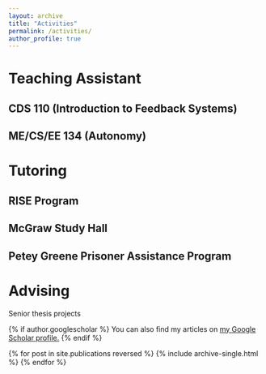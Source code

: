 ```yaml
---
layout: archive
title: "Activities"
permalink: /activities/
author_profile: true
---
```


Teaching Assistant
===

CDS 110 (Introduction to Feedback Systems)
---

ME/CS/EE 134 (Autonomy)
---


Tutoring
===

RISE Program
---

McGraw Study Hall
---

Petey Greene Prisoner Assistance Program
---

Advising
===

Senior thesis projects



{% if author.googlescholar %}
  You can also find my articles on <u><a href="{{author.googlescholar}}">my Google Scholar profile</a>.</u>
{% endif %}

{% for post in site.publications reversed %}
  {% include archive-single.html %}
{% endfor %}

